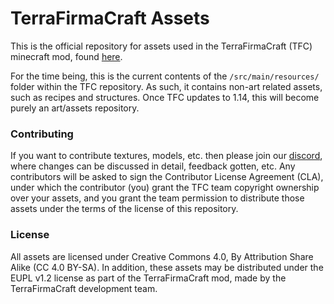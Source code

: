 # TerraFirmaCraft Assets

This is the official repository for assets used in the TerraFirmaCraft (TFC) minecraft mod, found [here](https://github.com/TerraFirmaCraft/TerraFirmaCraft).

For the time being, this is the current contents of the `/src/main/resources/` folder within the TFC repository. As such, it contains non-art related assets, such as recipes and structures. Once TFC updates to 1.14, this will become purely an art/assets repository.


### Contributing

If you want to contribute textures, models, etc. then please join our [discord](https://invite.gg/terrafirmacraft), where changes can be discussed in detail, feedback gotten, etc. Any contributors will be asked to sign the Contributor License Agreement (CLA), under which the contributor (you) grant the TFC team copyright ownership over your assets, and you grant the team permission to distribute those assets under the terms of the license of this repository.

### License

All assets are licensed under Creative Commons 4.0, By Attribution Share Alike (CC 4.0 BY-SA). In addition, these assets may be distributed under the EUPL v1.2 license as part of the TerraFirmaCraft mod, made by the TerraFirmaCraft development team.
